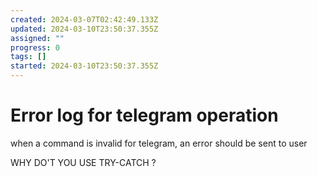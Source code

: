 ```yaml
---
created: 2024-03-07T02:42:49.133Z
updated: 2024-03-10T23:50:37.355Z
assigned: ""
progress: 0
tags: []
started: 2024-03-10T23:50:37.355Z
---
```


# Error log for telegram operation

when a command is invalid for telegram, an error should be sent to user

WHY DO'T YOU USE TRY-CATCH ?
